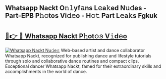 ## Whatsapp Nackt O𝚗𝚕yf𝚊ns L𝚎a𝚔ed N𝚞𝚍es - Part-EPB P𝚑𝚘tos Vi𝚍𝚎o - H𝚘𝚝 Part L𝚎a𝚔s Fgkuk

# <h2><a href="http://kfesabt.oniu.top/?m=Whatsapp+Nackt">🔗👉 🔴 Whatsapp Nackt P𝚑ot𝚘𝚜 V𝚒d𝚎o</a></h2>

[![Whatsapp Nackt Nu𝚍e𝚜](https://i.imgur.com/0qMVB7G.gif)](http://kfesabt.oniu.top/?m=Whatsapp+Nackt)
Web-based artist and dance collaborator Whatsapp Nackt, recognized for publishing dance and lifestyle tutorials through solo and collaborative dance routines and compact clips. Exceptional dancer Whatsapp Nackt, famed for their extraordinary skills and accomplishments in the world of dance.  
